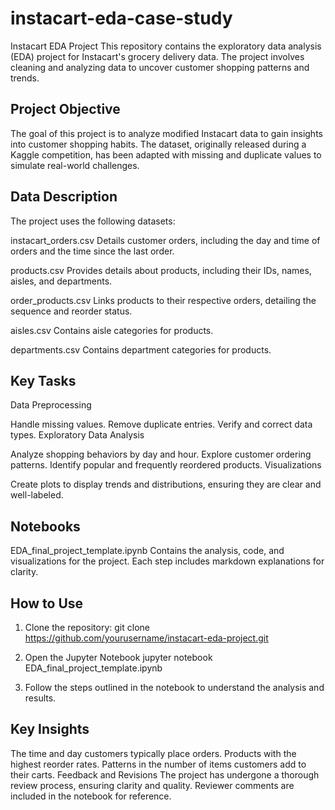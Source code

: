 # instacart-eda-case-study
Instacart EDA Project
This repository contains the exploratory data analysis (EDA) project for Instacart's grocery delivery data. The project involves cleaning and analyzing data to uncover customer shopping patterns and trends.

## Project Objective
The goal of this project is to analyze modified Instacart data to gain insights into customer shopping habits. The dataset, originally released during a Kaggle competition, has been adapted with missing and duplicate values to simulate real-world challenges.

## Data Description

The project uses the following datasets:

instacart_orders.csv
Details customer orders, including the day and time of orders and the time since the last order.

products.csv
Provides details about products, including their IDs, names, aisles, and departments.

order_products.csv
Links products to their respective orders, detailing the sequence and reorder status.

aisles.csv
Contains aisle categories for products.

departments.csv
Contains department categories for products.

## Key Tasks

Data Preprocessing

Handle missing values.
Remove duplicate entries.
Verify and correct data types.
Exploratory Data Analysis

Analyze shopping behaviors by day and hour.
Explore customer ordering patterns.
Identify popular and frequently reordered products.
Visualizations

Create plots to display trends and distributions, ensuring they are clear and well-labeled.

## Notebooks
EDA_final_project_template.ipynb
Contains the analysis, code, and visualizations for the project. Each step includes markdown explanations for clarity.

## How to Use

1. Clone the repository:
   git clone https://github.com/yourusername/instacart-eda-project.git

2. Open the Jupyter Notebook
     jupyter notebook EDA_final_project_template.ipynb

3. Follow the steps outlined in the notebook to understand the analysis and results.

## Key Insights

The time and day customers typically place orders.
Products with the highest reorder rates.
Patterns in the number of items customers add to their carts.
Feedback and Revisions
The project has undergone a thorough review process, ensuring clarity and quality. Reviewer comments are included in the notebook for reference.
